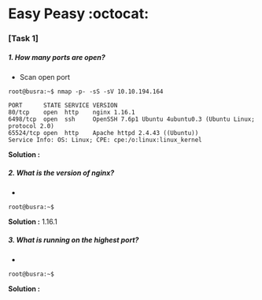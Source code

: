 # Easy Peasy :octocat:

### [Task 1]


#####  1. How many ports are open?
* Scan open port 

```root@busra:~$ nmap -p- -sS -sV 10.10.194.164```
```
PORT      STATE SERVICE VERSION
80/tcp    open  http    nginx 1.16.1
6498/tcp  open  ssh     OpenSSH 7.6p1 Ubuntu 4ubuntu0.3 (Ubuntu Linux; protocol 2.0)
65524/tcp open  http    Apache httpd 2.4.43 ((Ubuntu))
Service Info: OS: Linux; CPE: cpe:/o:linux:linux_kernel

```


**Solution :** 


#####  2. What is the version of nginx?
* 

``` root@busra:~$ ```


**Solution :** 1.16.1


#####  3. What is running on the highest port?
* 

``` root@busra:~$ ```


**Solution :** 
